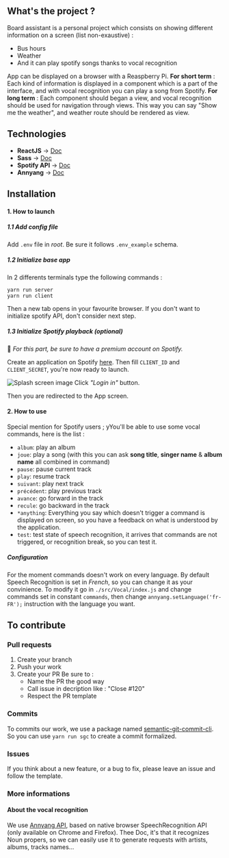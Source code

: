 ## What's the project ?
Board assistant is a personal project which consists on showing different information on a screen (list non-exaustive) :
- Bus hours
- Weather
- And it can play spotify songs thanks to vocal recognition

App can be displayed on a browser with a Reaspberry Pi.
**For short term** : Each kind of information is displayed in a component which is a part of the interface, and with vocal recognition you can play a song from Spotify.
**For long term** : Each component should began a view, and vocal recognition should be used for navigation through views. This way you can say "Show me the weather", and weather route should be rendered as view.


## Technologies
- **ReactJS** → [Doc](https://reactjs.org/docs/getting-started.html)
- **Sass** → [Doc](http://sass-lang.com/documentation/file.SASS_REFERENCE.html)
- **Spotify API** → [Doc](https://developer.spotify.com/documentation/web-api/)
- **Annyang** → [Doc](https://www.talater.com/annyang/)


## Installation

#### 1. How to launch


##### 1.1 Add config file
Add `.env` file in *root*. Be sure it follows `.env_example` schema.


##### 1.2 Initialize base app
In 2 differents terminals type the following commands :
```
yarn run server
yarn run client
```
Then a new tab opens in your favourite browser. If you don't want to initialize spotify API, don't consider next step.


##### 1.3 Initialize Spotify playback *(optional)*
🚨 *For this part, be sure to have a premium account on Spotify.*

Create an application on Spotify [here](https://developer.spotify.com/dashboard/applications).
Then fill `CLIENT_ID` and `CLIENT_SECRET`, you're now ready to launch.

![Splash screen image]("https://github.com/Antoninbln/board-assistant/tree/master/.github/img/login-with-spotify.PNG")
Click *"Login in"* button.

Then you are redirected to the App screen.


#### 2. How to use
Special mention for Spotify users ; yYou'll be able to use some vocal commands, here is the list : 
- `album`: play an album
- `joue`: play a song (with this you can ask **song title**, **singer name** & **album name** all combined in command)
- `pause`: pause current track
- `play`: resume track
- `suivant`: play next track
- `précédent`: play previous track
- `avance`: go forward in the track
- `recule`: go backward in the track
- `*anything`: Everything you say which doesn't trigger a command is displayed on screen, so you have a feedback on what is understood by the application.
- `test`: test state of speech recognition, it arrives that commands are not triggered, or recognition break, so you can test it. 

##### Configuration
For the moment commands doesn't work on every language. By default Speech Recognition is set in *French*, so you can change it as your convinience. To modify it go in `./src/Vocal/index.js` and change commands set in constant `commands`, then change `annyang.setLanguage('fr-FR');` instruction with the language you want. 


## To contribute

### Pull requests
1. Create your branch
2. Push your work
3. Create your PR
  Be sure to :
    - Name the PR the good way
    - Call issue in decription like : "Close #120"
    - Respect the PR template


### Commits
To commits our work, we use a package named [semantic-git-commit-cli](https://www.npmjs.com/package/semantic-git-commit-cli).<br/>
So you can use `yarn run sgc` to create a commit formalized.


### Issues
If you think about a new feature, or a bug to fix, please leave an issue and follow the template. 


### More informations

#### About the vocal recognition
We use [Annyang API](), based on native browser SpeechRecognition API (only available on Chrome and Firefox).
Thee Doc, it's that it recognizes Noun propers, so we can easily use it to generate requests with artists, albums, tracks names...